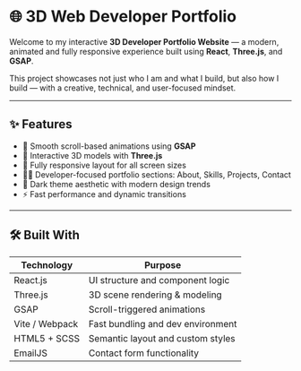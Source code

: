 # 🌐 3D Web Developer Portfolio

Welcome to my interactive **3D Developer Portfolio Website** — a modern, animated and fully responsive experience built using **React**, **Three.js**, and **GSAP**.

This project showcases not just who I am and what I build, but also how I build — with a creative, technical, and user-focused mindset.

---

## ✨ Features

- 🧭 Smooth scroll-based animations using **GSAP**
- 🧱 Interactive 3D models with **Three.js**
- 📱 Fully responsive layout for all screen sizes
- 🧑‍💻 Developer-focused portfolio sections: About, Skills, Projects, Contact
- 🌙 Dark theme aesthetic with modern design trends
- ⚡ Fast performance and dynamic transitions

---

## 🛠️ Built With

| Technology     | Purpose                            |
|----------------|------------------------------------|
| React.js       | UI structure and component logic   |
| Three.js       | 3D scene rendering & modeling      |
| GSAP           | Scroll-triggered animations        |
| Vite / Webpack | Fast bundling and dev environment  |
| HTML5 + SCSS   | Semantic layout and custom styles  |
| EmailJS        | Contact form functionality         |



